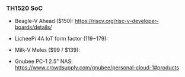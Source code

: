 ### TH1520 SoC
- Beagle-V Ahead ($150): https://riscv.org/risc-v-developer-boards/details/
- LicheePi 4A IoT form factor ($119-$179): 
- Milk-V Meles ($99 / $139): 

- Gnubee PC-1 2.5" NAS: https://www.crowdsupply.com/gnubee/personal-cloud-1#products